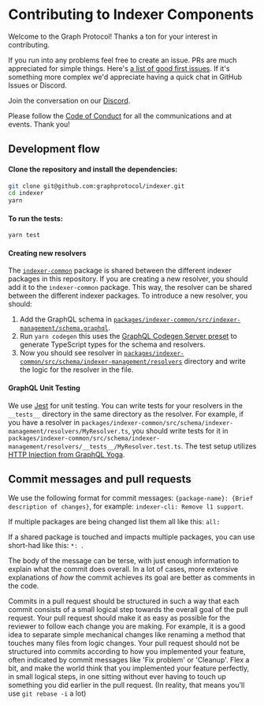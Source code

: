 
# Contributing to Indexer Components

Welcome to the Graph Protocol! Thanks a ton for your interest in contributing.

If you run into any problems feel free to create an issue. PRs are much appreciated for simple things. Here's [a list of good first issues](https://github.com/graphprotocol/indexer/labels/good%20first%20issue). If it's something more complex we'd appreciate having a quick chat in GitHub Issues or Discord.

Join the conversation on our [Discord](https://discord.gg/graphprotocol).

Please follow the [Code of Conduct](https://github.com/graphprotocol/graph-node/blob/master/CODE_OF_CONDUCT.md) for all the communications and at events. Thank you!

## Development flow

#### Clone the repository and install the dependencies:

```sh
git clone git@github.com:graphprotocol/indexer.git
cd indexer
yarn
```

#### To run the tests:

```sh
yarn test
```

#### Creating new resolvers

The [`indexer-common`](./packages/indexer-common/) package is shared between the different indexer packages in this repository. If you are creating a new resolver, you should add it to the `indexer-common` package. This way, the resolver can be shared between the different indexer packages. To introduce a new resolver, you should:
1. Add the GraphQL schema in [`packages/indexer-common/src/indexer-management/schema.graphql`](./packages/indexer-common/src/indexer-management/schema.graphql).
2. Run `yarn codegen` this uses the [GraphQL Codegen Server preset](https://the-guild.dev/graphql/codegen/docs/guides/graphql-server-apollo-yoga-with-server-preset) to generate TypeScript types for the schema and resolvers.
3. Now you should see resolver in [`packages/indexer-common/src/schema/indexer-management/resolvers`](./packages/indexer-common/src/schema/indexer-management/resolvers/) directory and write the logic for the resolver in the file.

#### GraphQL Unit Testing

We use [Jest](https://jestjs.io/) for unit testing. You can write tests for your resolvers in the `__tests__` directory in the same directory as the resolver. For example, if you have a resolver in `packages/indexer-common/src/schema/indexer-management/resolvers/MyResolver.ts`, you should write tests for it in `packages/indexer-common/src/schema/indexer-management/resolvers/__tests__/MyResolver.test.ts`. The test setup utilizes [HTTP Injection from GraphQL Yoga](https://the-guild.dev/graphql/yoga-server/docs/features/testing).

## Commit messages and pull requests

We use the  following format for commit messages:
`{package-name}: {Brief description of changes}`, for example: `indexer-cli: Remove l1 support`.

If multiple packages are being changed list them all like this: `all: `

If a shared package is touched and impacts multiple packages, you can use short-had like this: `*: `.

The body of the message can be terse, with just enough information to explain what the commit does overall. In a lot of cases, more extensive explanations of _how_ the commit achieves its goal are better as comments
in the code.

Commits in a pull request should be structured in such a way that each commit consists of a small logical step towards the overall goal of the pull request. Your pull request should make it as easy as possible for the
reviewer to follow each change you are making. For example, it is a good idea to separate simple mechanical changes like renaming a method that touches many files from logic changes. Your pull request should not be
structured into commits according to how you implemented your feature, often indicated by commit messages like 'Fix problem' or 'Cleanup'. Flex a bit, and make the world think that you implemented your feature perfectly, in small logical steps, in one sitting without ever having to touch up something you did earlier in the pull request. (In reality, that means you'll use `git rebase -i` a lot)

